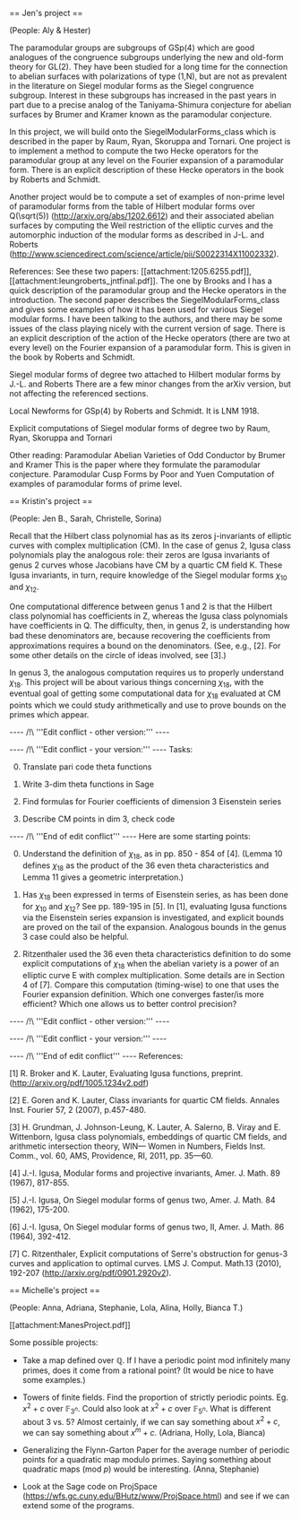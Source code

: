 == Jen's project ==

(People: Aly & Hester)

The paramodular groups are subgroups of GSp(4) which are good analogues of the congruence subgroups underlying the new and old-form theory for GL(2).  They have been studied for a long time for the connection to abelian surfaces with polarizations of type (1,N), but are not as prevalent in the literature on Siegel modular forms as the Siegel congruence subgroup.  Interest in these subgroups has increased in the past years in part due to a precise analog of the Taniyama-Shimura conjecture for abelian surfaces by Brumer and Kramer known as the paramodular conjecture.

In this project, we will build onto the SiegelModularForms_class which is described in the paper by Raum, Ryan, Skoruppa and Tornari.   One project is to implement a method to compute the two Hecke operators for the paramodular group at any level on the Fourier expansion of a paramodular form.  There is an explicit description of these Hecke operators in the book by Roberts and Schmidt.

Another project would be to compute a set of examples of non-prime level of paramodular forms from the table of Hilbert modular forms over Q(\sqrt(5)) (http://arxiv.org/abs/1202.6612) and their associated abelian surfaces by computing the Weil restriction of the elliptic curves and the automorphic induction of the modular forms as described in J-L. and Roberts (http://www.sciencedirect.com/science/article/pii/S0022314X11002332).

References:
See these two papers: [[attachment:1205.6255.pdf]], [[attachment:leungroberts_jntfinal.pdf]].  The one by Brooks and I has a quick description of the paramodular group and the Hecke operators in the introduction.  The second paper describes the SiegelModularForms_class and gives some examples of how it has been used for various Siegel modular forms.  I have been talking to the authors, and there may be some issues of the class playing nicely with the current version of sage.  There is an explicit description of the action of the Hecke operators (there are two at every level) on the Fourier expansion of a paramodular form.  This is given in the book by Roberts and Schmidt.

Siegel modular forms of degree two attached to Hilbert modular forms by J.-L. and Roberts
There are a few minor changes from the arXiv version, but not affecting the referenced sections.

Local Newforms for GSp(4) by Roberts and Schmidt.  It is LNM 1918.

Explicit computations of Siegel modular forms of degree two by Raum, Ryan, Skoruppa and Tornari

Other reading: 
Paramodular Abelian Varieties of Odd Conductor by Brumer and Kramer 
This is the paper where they formulate the paramodular conjecture.
Paramodular Cusp Forms by Poor and Yuen
Computation of examples of paramodular forms of prime level.



== Kristin's project ==

(People: Jen B., Sarah, Christelle, Sorina)

Recall that the Hilbert class polynomial has as its zeros j-invariants of elliptic curves with complex multiplication (CM). In the case of genus 2, Igusa class polynomials play the analogous role: their zeros are Igusa invariants of genus 2 curves whose Jacobians have CM by a quartic CM ﬁeld K. These Igusa invariants, in turn, require knowledge of the Siegel modular forms $\chi_{10}$ and $\chi_{12}$.

One computational difference between genus 1 and 2 is that the Hilbert class polynomial has coefficients in Z, whereas the Igusa class polynomials have coefficients in Q. The difficulty, then, in genus 2, is understanding how bad these denominators are, because recovering the coeﬃcients from approximations requires a bound on the denominators. (See, e.g., [2].  For some other details on the circle of ideas involved, see [3].)

In genus 3, the analogous computation requires us to properly understand $\chi_{18}$. This project will be about various things concerning $\chi_{18}$, with the eventual goal of getting some computational data for $\chi_{18}$ evaluated at CM points which we could study arithmetically and use to prove bounds on the primes which appear.


---- /!\ '''Edit conflict - other version:''' ----

---- /!\ '''Edit conflict - your version:''' ----
Tasks:

0. Translate pari code theta functions

1. Write 3-dim theta functions in Sage

2. Find formulas for Fourier coefficients of dimension 3 Eisenstein series

3. Describe CM points in dim 3, check code



---- /!\ '''End of edit conflict''' ----
Here are some starting points:

0) Understand the definition of $\chi_{18}$, as in pp. 850 - 854 of [4].
(Lemma 10 defines $\chi_{18}$ as the product of the 36 even theta characteristics and Lemma 11 gives a geometric interpretation.)

1) Has $\chi_{18}$ been expressed in terms of Eisenstein series, as has been done for $\chi_{10}$ and $\chi_{12}$? See pp. 189-195 in [5].  In [1], evaluating Igusa functions via the Eisenstein series expansion is investigated, and explicit bounds are proved on the tail of the expansion.  Analogous bounds in the genus 3 case could also be helpful.

2)  Ritzenthaler used the 36 even theta characteristics definition to do some explicit computations of $\chi_{18}$ when the abelian variety is a power of an elliptic curve E with complex multiplication. Some details are in Section 4 of [7]. Compare this computation (timing-wise) to one that uses the Fourier expansion definition. Which one converges faster/is more efficient? Which one allows us to better control precision?


---- /!\ '''Edit conflict - other version:''' ----

---- /!\ '''Edit conflict - your version:''' ----




---- /!\ '''End of edit conflict''' ----
References:

[1] R. Broker and K. Lauter, Evaluating Igusa functions, preprint. (http://arxiv.org/pdf/1005.1234v2.pdf)

[2] E. Goren and K. Lauter, Class invariants for quartic CM fields. Annales Inst. Fourier 57, 2 (2007), p.457-480.

[3] H. Grundman, J. Johnson-Leung, K. Lauter, A. Salerno, B. Viray and E. Wittenborn, Igusa class polynomials, embeddings of quartic CM fields, and arithmetic intersection theory, WIN— Women in Numbers, Fields Inst. Comm., vol. 60, AMS, Providence, RI, 2011, pp. 35—60.

[4] J.-I. Igusa, Modular forms and projective invariants, Amer. J. Math. 89 (1967), 817-855.

[5] J.-I. Igusa, On Siegel modular forms of genus two, Amer. J. Math. 84 (1962), 175-200.

[6] J.-I. Igusa, On Siegel modular forms of genus two, II, Amer. J. Math. 86 (1964), 392-412.

[7] C. Ritzenthaler, Explicit computations of Serre's obstruction for genus-3 curves and application to optimal curves. LMS J. Comput. Math.13 (2010), 192-207 (http://arxiv.org/pdf/0901.2920v2).

== Michelle's project ==

(People: Anna, Adriana, Stephanie, Lola, Alina, Holly, Bianca T.)

[[attachment:ManesProject.pdf]]

Some possible projects:

 * Take a map defined over $\mathbb{Q}$. If I have a periodic point mod infinitely many primes, does it come from a rational point? (It would be nice to have some examples.)

 * Towers of finite fields. Find the proportion of strictly periodic points. Eg. $x^2 + c$ over $\mathbb{F}_{3^n}$. Could also look at $x^2 + c$ over $\mathbb{F}_{5^n}$. What is different about $3$ vs. $5$? Almost certainly, if we can say something about $x^2 + c$, we can say something about $x^m + c$. (Adriana, Holly, Lola, Bianca)

 * Generalizing the Flynn-Garton Paper for the average number of periodic points for a quadratic map modulo primes. Saying something about quadratic maps (mod $p$) would be interesting. (Anna, Stephanie) 

 * Look at the Sage code on ProjSpace (https://wfs.gc.cuny.edu/BHutz/www/ProjSpace.html) and see if we can extend some of the programs. 
